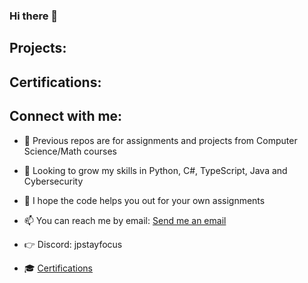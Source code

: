 ### Hi there 👋

## Projects:

## Certifications:

## Connect with me:

- 📖 Previous repos are for assignments and projects from Computer Science/Math courses
- 🌱 Looking to grow my skills in Python, C#, TypeScript, Java and Cybersecurity
- 🙏 I hope the code helps you out for your own assignments
- 📫 You can reach me by email: [Send me an email](mailto:jpstayfocus@gmail.com?subject=Hello%20from%20GitHub&body=Hi%20there%2C%0A%0AI%20saw%20your%20profile%20on%20GitHub%20and%20wanted%20to%20reach%20out.%20Looking%20forward%20to%20connecting%20with%20you.%0A%0ARegards%2C%0A[Your%20Name])

- 👉 Discord: jpstayfocus
- 🎓 [Certifications](https://github.com/jpstayfocus/certifications)
